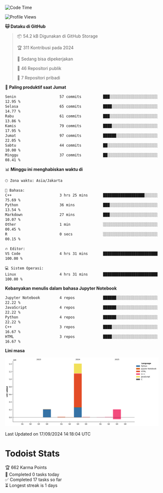 <!--START_SECTION:waka-->
![Code Time](http://img.shields.io/badge/Code%20Time-37%20hrs%204%20mins-blue)

![Profile Views](http://img.shields.io/badge/Profil%20dilihat-3-blue)

**🐱 Dataku di GitHub** 

> 📦 54.2 kB Digunakan di GitHub Storage 
 > 
> 🏆 311 Kontribusi pada 2024
 > 
> 💼 Sedang bisa dipekerjakan
 > 
> 📜 46 Repositori publik 
 > 
> 🔑 7 Repositori pribadi 
 > 
📅 **Paling produktif saat Jumat** 

```text
Senin                    57 commits          ███░░░░░░░░░░░░░░░░░░░░░░   12.95 % 
Selasa                   65 commits          ████░░░░░░░░░░░░░░░░░░░░░   14.77 % 
Rabu                     61 commits          ███░░░░░░░░░░░░░░░░░░░░░░   13.86 % 
Kamis                    79 commits          ████░░░░░░░░░░░░░░░░░░░░░   17.95 % 
Jumat                    97 commits          ██████░░░░░░░░░░░░░░░░░░░   22.05 % 
Sabtu                    44 commits          ██░░░░░░░░░░░░░░░░░░░░░░░   10.00 % 
Minggu                   37 commits          ██░░░░░░░░░░░░░░░░░░░░░░░   08.41 % 
```


📊 **Minggu ini menghabiskan waktu di** 

```text
🕑︎ Zona waktu: Asia/Jakarta

💬 Bahasa: 
C++                      3 hrs 25 mins       ███████████████████░░░░░░   75.69 % 
Python                   36 mins             ███░░░░░░░░░░░░░░░░░░░░░░   13.54 % 
Markdown                 27 mins             ███░░░░░░░░░░░░░░░░░░░░░░   10.07 % 
Other                    1 min               ░░░░░░░░░░░░░░░░░░░░░░░░░   00.45 % 
R                        0 secs              ░░░░░░░░░░░░░░░░░░░░░░░░░   00.15 % 

🔥 Editor: 
VS Code                  4 hrs 31 mins       █████████████████████████   100.00 % 

💻 Sistem Operasi: 
Linux                    4 hrs 31 mins       █████████████████████████   100.00 % 
```

**Kebanyakan menulis dalam bahasa Jupyter Notebook** 

```text
Jupyter Notebook         4 repos             ██████░░░░░░░░░░░░░░░░░░░   22.22 % 
JavaScript               4 repos             ██████░░░░░░░░░░░░░░░░░░░   22.22 % 
Python                   4 repos             ██████░░░░░░░░░░░░░░░░░░░   22.22 % 
C++                      3 repos             ████░░░░░░░░░░░░░░░░░░░░░   16.67 % 
HTML                     3 repos             ████░░░░░░░░░░░░░░░░░░░░░   16.67 % 
```



**Lini masa**

![Lines of Code chart](https://raw.githubusercontent.com/yusuf601/yusuf601/main/assets/bar_graph.png)


 Last Updated on 17/09/2024 14:18:04 UTC
<!--END_SECTION:waka-->
# Todoist Stats

<!-- TODO-IST:START -->
🏆  662 Karma Points           
🌸  Completed 0 tasks today           
✅  Completed 17 tasks so far           
⏳  Longest streak is 1 days
<!-- TODO-IST:END -->

